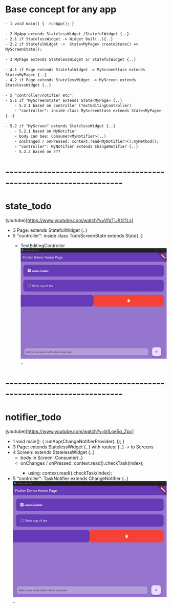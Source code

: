 # Base concept for any app
```
- 1 void main() {  runApp(); }

- 2 MyApp extends StatelessWidget /StatefulWidget {..}
- 2.1 if StatelessWidget -> Widget buil(..){..}
- 2.2 if StatefulWidget ->  State<MyPage> createState() => MyScreenState();

- 3 MyPage extends StatelessWidget or StatefulWidget {..}

- 4.1 if Page extends StatefulWidget -> MyScreenState extends State<MyPage> {..}
- 4.2 if Page extends StatelessWidget -> MyScreen extends StatelessWidget {..}

- 5 "controller/notifier etc":
- 5.1 if "MyScreenState" extends State<MyPage> {..}
	- 5.2.1 based on controller (TextEditingController)
	- "controller": inside class MyScreenState extends State<MyPage>{..}

- 5.2 if "MyScreen" extends StatelessWidget {..}
	- 5.2.1 based on MyNotifier
	- body can bee: Consumer<MyNotifier>(..)
	- onChanged / onPressed: context.read<MyNotifier>().myMethod();
	- "controller": MyNotifier extends ChangeNotifier {..}
	- 5.2.2 based on ???
```

# ------------------------------------------------------------------

# state_todo
(youtube)[https://www.youtube.com/watch?v=VfdTUKt21Ls]

- 3 Page: extends StatefulWidget {..}
- 5 "controller": inside class TodoScreenState extends State<TodoPage>{..}
    - TextEditingController
![screen_search](img/simple_todo.jpg)
..

# ------------------------------------------------------------------

# notifier_todo
(youtube)[https://www.youtube.com/watch?v=b1Loe5q_Zpc]

- 1 void main(): { runApp(ChangeNotifierProvider(..)); }
- 3 Page: extends StatelessWidget {..} with routes: {..} -> to Screens
- 4 Screen: extends StatelessWidget {..}
    - body in Screen: Consumer<TaskNotifier>(..)
    - onChanges / onPressed: context.read<TaskNotifier>().checkTask(index);
        - using: context.read<TaskNotifier>().checkTask(index);
- 5 "controller": TaskNotifier extends ChangeNotifier {..}
![screen_search](img/state_todo.jpg)
..


